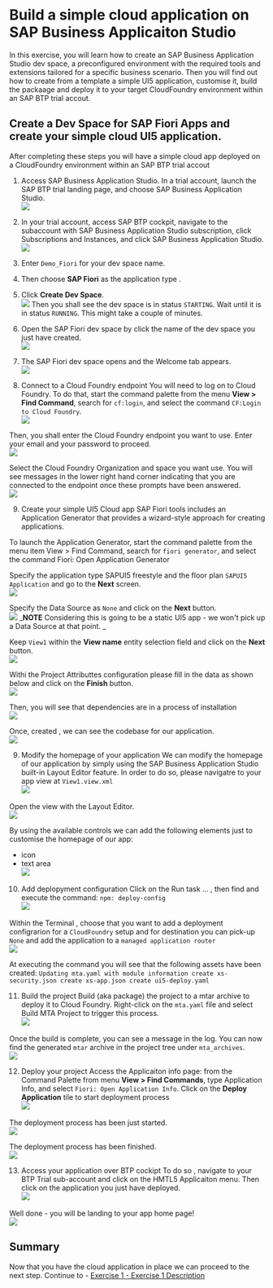 # Build a simple cloud application on SAP Business Applicaiton Studio

In this exercise, you will learn how to create an SAP Business Application Studio dev space, a preconfigured environment with the required tools and extensions tailored for a specific business scenario. Then you will find out how to create from a template a simple UI5 application, customise it, build the packaage and deploy it to your target CloudFoundry environment within an SAP BTP trial accout. 

## Create a Dev Space for SAP Fiori Apps and create your simple cloud UI5 application.

After completing these steps you will have a simple cloud app deployed on a CloudFoundry environment within an SAP BTP trial accout

1.	Access SAP Business Application Studio.
In a trial account, launch the SAP BTP trial landing page, and choose SAP Business Application Studio.
<br>![](/exercises/ex0/images/ex0_1.png)


2. In your trial account, access SAP BTP cockpit, navigate to the subaccount with SAP Business Application Studio subscription, click Subscriptions and Instances, and click SAP Business Application Studio.
<br>![](/exercises/ex0/images/ex0_2.png)

3. Enter `Demo_Fiori` for your dev space name. 

4. Then choose **SAP Fiori** as the application type . 

5. Click **Create Dev Space**.
<br>![](/exercises/ex0/images/ex0_4.png)
Then you shall see the dev space is in status `STARTING`. Wait until it is in status `RUNNING`. This might take a couple of minutes.

6. Open the SAP Fiori dev space by click the name of the dev space you just have created.
<br>![](/exercises/ex0/images/ex0_5.png)

7. The SAP Fiori dev space opens and the Welcome tab appears.
<br>![](/exercises/ex0/images/ex0_6.png)

8. Connect to a Cloud Foundry endpoint
You will need to log on to Cloud Foundry. To do that, start the command palette from the menu **View > Find Command**, search for `cf:login`, and select the command `CF:Login to Cloud Foundry`.
<br>![](/exercises/ex0/images/ex0_7.png)

Then, you shall enter the Cloud Foundry endpoint you want to use. Enter your email and your password to proceed.
<br>![](/exercises/ex0/images/ex0_8.png)

Select the Cloud Foundry Organization and space you want use. You will see messages in the lower right hand corner indicating that you are connected to the endpoint once these prompts have been answered.
<br>![](/exercises/ex0/images/ex0_9.png)

9. Create your simple UI5 Cloud app 
SAP Fiori tools includes an Application Generator that provides a wizard-style approach for creating applications.

To launch the Application Generator, start the command palette from the menu item View > Find Command, search for `fiori generator`, and select the command Fiori: Open Application Generator

Specify the application type SAPUI5 freestyle and the floor plan `SAPUI5 Application` and go to the **Next** screen.
<br>![](/exercises/ex0/images/ex0_10.png)

Specify the Data Source as `None` and click on the **Next** button. 
<br>![](/exercises/ex0/images/ex0_11.png)
_**NOTE** Considering this is going to be a static UI5 app - we won't pick up a Data Source at that point. _

Keep `View1` within the **View name** entity selection field and click on the **Next** button. 
<br>![](/exercises/ex0/images/ex0_12.png)

Withi the Project Attributtes configuration please fill in the data as shown below and click on the **Finish** button. 
<br>![](/exercises/ex0/images/ex0_13.png)

Then, you will see that dependencies are in a process of installation
<br>![](/exercises/ex0/images/ex0_14.png)

Once, created , we can see the codebase for our application. 
<br>![](/exercises/ex0/images/ex0_15.png)

9. Modify the homepage of your application 
We can modify the homepage of our application by simply using the SAP Business Application Studio built-in Layout Editor feature. In order to do so, please navigatre to your app view at `View1.view.xml` 
<br>![](/exercises/ex0/images/ex0_16.png)

Open the view with the  Layout Editor. 
<br>![](/exercises/ex0/images/ex0_17.png)

By using the available controls we can add the following elements just to customise the homepage of our app: 
- icon 
- text area 
<br>![](/exercises/ex0/images/ex0_18.png)

10. Add deplopyment configuration 
Click on the Run task ... , then find and execute the command: `npm: deploy-config`
<br>![](/exercises/ex0/images/ex0_19.png)

Within the Terminal , choose that you want to add a deployment configrarion for a `CloudFoundry` setup and for destination you can pick-up `None` and add the application to a `managed application router`
<br>![](/exercises/ex0/images/ex0_20.png)

At executing the command you will see that the following assets have been created: 
`Updating mta.yaml with module information
   create xs-security.json
   create xs-app.json
   create ui5-deploy.yaml` 

11. Build the project 
Build (aka package) the project to a mtar archive to deploy it to Cloud Foundry. Right-click on the `mta.yaml` file and select Build MTA Project to trigger this process.
<br>![](/exercises/ex0/images/ex0_21.png)

Once the build is complete, you can see a message in the log. You can now find the generated `mtar` archive in the project tree under `mta_archives`.
<br>![](/exercises/ex0/images/ex0_22.png)

12. Deploy your project 
Access the Applicaiton info page: from the Command Palette from menu **View > Find Commands**, type Application Info, and select `Fiori: Open Application Info`. Click on the **Deploy Application** tile to start deployment process
<br>![](/exercises/ex0/images/ex0_23.png)

The deployment process has been just started.
<br>![](/exercises/ex0/images/ex0_24.png)

The deployment process has been  finished.
<br>![](/exercises/ex0/images/ex0_25.png)

13. Access your application over BTP cockipt 
To do so , navigate to your BTP Trial sub-account and click on the HMTL5 Applicaiton menu. Then click on the application you just have deployed.
<br>![](/exercises/ex0/images/ex0_26.png)

Well done - you will be landing to your app home page!
<br>![](/exercises/ex0/images/ex0_27.png)


## Summary

Now that you have the cloud application in place we can proceed to the next step.
Continue to - [Exercise 1 - Exercise 1 Description](../ex1/README.md)
